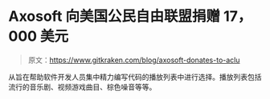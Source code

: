 # Axosoft 向美国公民自由联盟捐赠 17，000 美元

> 原文：<https://www.gitkraken.com/blog/axosoft-donates-to-aclu>

从旨在帮助软件开发人员集中精力编写代码的播放列表中进行选择。播放列表包括流行的音乐剧、视频游戏曲目、棕色噪音等等。